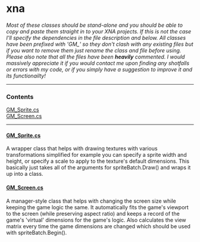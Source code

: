 # xna

_Most of these classes should be stand-alone and you should be able to copy and paste them straight in to your XNA projects. If this is not the case I'll specify the dependencies in the file description and below. All classes have been prefixed with 'GM\_' so they don't clash with any existing files but if you want to remove them just rename the class and file before using. Please also note that all the files have been __heavily__ commented. I would massively appreciate it if you would contact me upon finding any shotfalls or errors with my code, or if you simply have a suggestion to improve it and its functionailty!_

***

### Contents
[GM_Sprite.cs](#gm_sprite)<br>
[GM_Screen.cs](#gm_screen)<br>

***

<a name="gm_sprite"/>

#### [GM_Sprite.cs](https://github.com/george-mcdonagh/xna/blob/master/GM_Sprite.cs)

A wrapper class that helps with drawing textures with various transformations simplified for example you can specify a sprite width and height, or specify a scale to apply to the texture's default dimensions. This basically just takes all of the arguments for spriteBatch.Draw() and wraps it up into a class.

<a name="gm_screen"/>

#### [GM_Screen.cs](https://github.com/george-mcdonagh/xna/blob/master/GM_Screen.cs)

A manager-style class that helps with changing the screen size while keeping the game logic the same. It automatically fits the game's viewport to the screen (while preserving aspect ratio) and keeps a record of the game's 'virtual' dimensions for the game's logic. Also calculates the view matrix every time the game dimensions are changed which should be used with spriteBatch.Begin().
